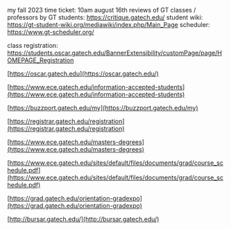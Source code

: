 my fall 2023 time ticket: 10am august 16th
reviews of GT classes / professors by GT students: https://critique.gatech.edu/
student wiki: https://gt-student-wiki.org/mediawiki/index.php/Main_Page
scheduler: https://www.gt-scheduler.org/

class registration: https://students.oscar.gatech.edu/BannerExtensibility/customPage/page/HOMEPAGE_Registration


[https://oscar.gatech.edu](https://oscar.gatech.edu/)

[https://www.ece.gatech.edu/information-accepted-students](https://www.ece.gatech.edu/information-accepted-students)

[https://buzzport.gatech.edu/my](https://buzzport.gatech.edu/my)

[https://registrar.gatech.edu/registration](https://registrar.gatech.edu/registration)

[https://www.ece.gatech.edu/masters-degrees](https://www.ece.gatech.edu/masters-degrees)

[https://www.ece.gatech.edu/sites/default/files/documents/grad/course_schedule.pdf](https://www.ece.gatech.edu/sites/default/files/documents/grad/course_schedule.pdf)

[https://grad.gatech.edu/orientation-gradexpo](https://grad.gatech.edu/orientation-gradexpo)

[http://bursar.gatech.edu/](http://bursar.gatech.edu/)